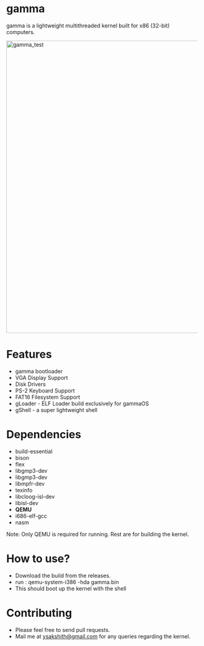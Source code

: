 # gamma
 gamma is a lightweight multithreaded kernel built for x86 (32-bit) computers.

<img width="770" alt="gamma_test" src="https://github.com/yuvraj1803/gammaOS/assets/37622719/e9209a52-6eb8-47a3-9878-5d4c88277ebc">


# Features
 + gamma bootloader
 + VGA Display Support
 + Disk Drivers
 + PS-2 Keyboard Support
 + FAT16 Filesystem Support
 + gLoader - ELF Loader build exclusively for gammaOS
 + gShell - a super lightweight shell

# Dependencies
 + build-essential
 + bison
 + flex
 + libgmp3-dev
 + libgmp3-dev
 + libmpfr-dev
 + texinfo
 + libcloog-isl-dev
 + libisl-dev
 + **QEMU**
 + i686-elf-gcc
 + nasm

 Note: Only QEMU is required for running. Rest are for building the kernel.
 
# How to use?
 + Download the build from the releases.
 + run : qemu-system-i386 -hda gamma.bin
 + This should boot up the kernel with the shell

# Contributing
 + Please feel free to send pull requests.
 + Mail me at ysakshith@gmail.com for any queries regarding the kernel.
 
